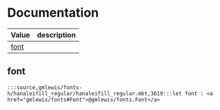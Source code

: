 # Documentation
|Value|description|
|---|---|
|[font](#font)||

## font

```moonbit
:::source,gmlewis/fonts-h/hanaleifill_regular/hanaleifill_regular.mbt,3619:::let font : <a href="gmlewis/fonts#Font">@gmlewis/fonts.Font</a>
```

